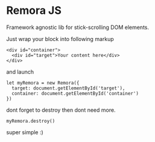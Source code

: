 # Remora JS
Framework agnostic lib for stick-scrolling DOM elements.

Just wrap your block into following markup

```
<div id="container">
  <div id="target">Your content here</div>
</div>  
```

and launch

```
let myRemora = new Remora({
  target: document.getElementById('target'),
  container: document.getElementById('container')
})
```

dont forget to destroy then dont need more.
```
myRemora.destroy()
```

super simple :)
